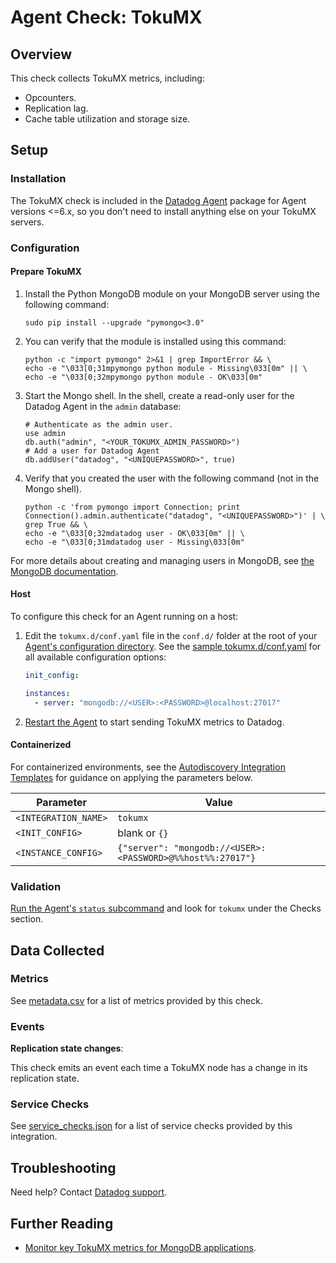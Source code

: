 # Agent Check: TokuMX

## Overview

This check collects TokuMX metrics, including:

- Opcounters.
- Replication lag.
- Cache table utilization and storage size.

## Setup

### Installation

The TokuMX check is included in the [Datadog Agent][1] package for Agent versions <=6.x, so you don't need to install anything else on your TokuMX servers.

### Configuration

#### Prepare TokuMX

1. Install the Python MongoDB module on your MongoDB server using the following command:

   ```shell
   sudo pip install --upgrade "pymongo<3.0"
   ```

2. You can verify that the module is installed using this command:

   ```shell
   python -c "import pymongo" 2>&1 | grep ImportError && \
   echo -e "\033[0;31mpymongo python module - Missing\033[0m" || \
   echo -e "\033[0;32mpymongo python module - OK\033[0m"
   ```

3. Start the Mongo shell. In the shell, create a read-only user for the Datadog Agent in the `admin` database:

   ```shell
   # Authenticate as the admin user.
   use admin
   db.auth("admin", "<YOUR_TOKUMX_ADMIN_PASSWORD>")
   # Add a user for Datadog Agent
   db.addUser("datadog", "<UNIQUEPASSWORD>", true)
   ```

4. Verify that you created the user with the following command (not in the Mongo shell).

   ```shell
   python -c 'from pymongo import Connection; print Connection().admin.authenticate("datadog", "<UNIQUEPASSWORD>")' | \
   grep True && \
   echo -e "\033[0;32mdatadog user - OK\033[0m" || \
   echo -e "\033[0;31mdatadog user - Missing\033[0m"
   ```

For more details about creating and managing users in MongoDB, see [the MongoDB documentation][2].

<!-- xxx tabs xxx -->
<!-- xxx tab "Host" xxx -->

#### Host

To configure this check for an Agent running on a host:

1. Edit the `tokumx.d/conf.yaml` file in the `conf.d/` folder at the root of your [Agent's configuration directory][3].
   See the [sample tokumx.d/conf.yaml][4] for all available configuration options:

   ```yaml
   init_config:

   instances:
     - server: "mongodb://<USER>:<PASSWORD>@localhost:27017"
   ```

2. [Restart the Agent][5] to start sending TokuMX metrics to Datadog.

<!-- xxz tab xxx -->
<!-- xxx tab "Containerized" xxx -->

#### Containerized

For containerized environments, see the [Autodiscovery Integration Templates][6] for guidance on applying the parameters below.

| Parameter            | Value                                                      |
| -------------------- | ---------------------------------------------------------- |
| `<INTEGRATION_NAME>` | `tokumx`                                                   |
| `<INIT_CONFIG>`      | blank or `{}`                                              |
| `<INSTANCE_CONFIG>`  | `{"server": "mongodb://<USER>:<PASSWORD>@%%host%%:27017"}` |

<!-- xxz tab xxx -->
<!-- xxz tabs xxx -->

### Validation

[Run the Agent's `status` subcommand][7] and look for `tokumx` under the Checks section.

## Data Collected

### Metrics

See [metadata.csv][8] for a list of metrics provided by this check.

### Events

**Replication state changes**:

This check emits an event each time a TokuMX node has a change in its replication state.

### Service Checks

See [service_checks.json][9] for a list of service checks provided by this integration.

## Troubleshooting

Need help? Contact [Datadog support][10].

## Further Reading

- [Monitor key TokuMX metrics for MongoDB applications][11].

[1]: https://app.datadoghq.com/account/settings#agent
[2]: https://www.mongodb.org/display/DOCS/Security+and+Authentication
[3]: https://docs.datadoghq.com/agent/guide/agent-configuration-files/#agent-configuration-directory
[4]: https://github.com/DataDog/integrations-core/blob/master/tokumx/datadog_checks/tokumx/data/conf.yaml.example
[5]: https://docs.datadoghq.com/agent/guide/agent-commands/#start-stop-and-restart-the-agent
[6]: https://docs.datadoghq.com/agent/kubernetes/integrations/
[7]: https://docs.datadoghq.com/agent/guide/agent-commands/#agent-status-and-information
[8]: https://github.com/DataDog/integrations-core/blob/master/tokumx/metadata.csv
[9]: https://github.com/DataDog/integrations-core/blob/master/tokumx/assets/service_checks.json
[10]: https://docs.datadoghq.com/help/
[11]: https://www.datadoghq.com/blog/monitor-key-tokumx-metrics-mongodb-applications
